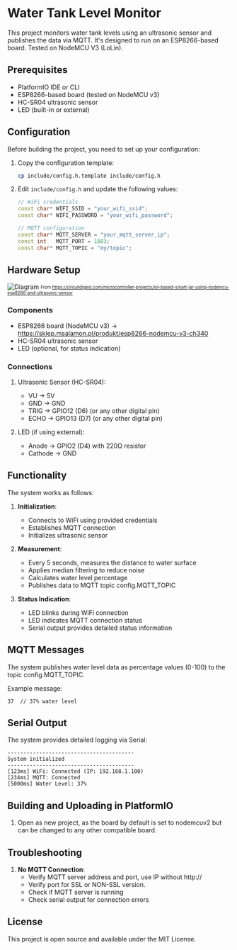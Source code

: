# Water Tank Level Monitor

This project monitors water tank levels using an ultrasonic sensor and publishes the data via MQTT. It's designed to run on an ESP8266-based board. Tested on NodeMCU V3 (LoLin).

## Prerequisites

- PlatformIO IDE or CLI
- ESP8266-based board (tested on NodeMCU v3)
- HC-SR04 ultrasonic sensor
- LED (built-in or external)

## Configuration

Before building the project, you need to set up your configuration:

1. Copy the configuration template:
   ```bash
   cp include/config.h.template include/config.h
   ```

2. Edit `include/config.h` and update the following values:
   ```cpp
   // WiFi credentials
   const char* WIFI_SSID = "your_wifi_ssid";
   const char* WIFI_PASSWORD = "your_wifi_password";

   // MQTT configuration
   const char* MQTT_SERVER = "your_mqtt_server_ip";
   const int   MQTT_PORT = 1883;
   const char* MQTT_TOPIC = "my/topic";
   ```

## Hardware Setup

![Diagram]([Diagram.png](./IoT-Smart-Jar-Circuit-Diagram_0.png) "Diagram")
<sub><sup>From https://circuitdigest.com/microcontroller-projects/iot-based-smart-jar-using-nodemcu-esp8266-and-ultrasonic-sensor<sup>

### Components
- ESP8266 board (NodeMCU v3) -> https://sklep.msalamon.pl/produkt/esp8266-nodemcu-v3-ch340
- HC-SR04 ultrasonic sensor
- LED (optional, for status indication)

### Connections
1. Ultrasonic Sensor (HC-SR04):
   - VU → 5V
   - GND → GND
   - TRIG → GPIO12 (D6) (or any other digital pin)
   - ECHO → GPIO13 (D7) (or any other digital pin)

2. LED (if using external):
   - Anode → GPIO2 (D4) with 220Ω resistor
   - Cathode → GND

## Functionality

The system works as follows:

1. **Initialization**:
   - Connects to WiFi using provided credentials
   - Establishes MQTT connection
   - Initializes ultrasonic sensor

2. **Measurement**:
   - Every 5 seconds, measures the distance to water surface
   - Applies median filtering to reduce noise
   - Calculates water level percentage
   - Publishes data to MQTT topic config.MQTT_TOPIC

3. **Status Indication**:
   - LED blinks during WiFi connection
   - LED indicates MQTT connection status
   - Serial output provides detailed status information

## MQTT Messages

The system publishes water level data as percentage values (0-100) to the topic config.MQTT_TOPIC.

Example message:
```
37  // 37% water level
```

## Serial Output

The system provides detailed logging via Serial:
```
----------------------------------------
System initialized
----------------------------------------
[123ms] WiFi: Connected (IP: 192.168.1.100)
[234ms] MQTT: Connected
[5000ms] Water Level: 37%
```

## Building and Uploading in PlatformIO

1. Open as new project, as the board by default is set to nodemcuv2 but can be changed to any other compatible board.

## Troubleshooting

1. **No MQTT Connection**:
   - Verify MQTT server address and port, use IP without http://
   - Verify port for SSL or NON-SSL version.
   - Check if MQTT server is running
   - Check serial output for connection errors

## License

This project is open source and available under the MIT License. 